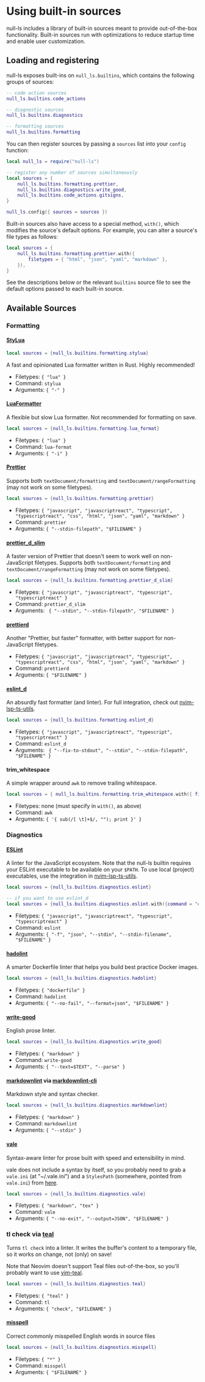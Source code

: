 # Using built-in sources

null-ls includes a library of built-in sources meant to provide out-of-the-box
functionality. Built-in sources run with optimizations to reduce startup time
and enable user customization.

## Loading and registering

null-ls exposes built-ins on `null_ls.builtins`, which contains the following
groups of sources:

```lua
-- code action sources
null_ls.builtins.code_actions

-- diagnostic sources
null_ls.builtins.diagnostics

-- formatting sources
null_ls.builtins.formatting
```

You can then register sources by passing a `sources` list into your `config`
function:

```lua
local null_ls = require("null-ls")

-- register any number of sources simultaneously
local sources = {
    null_ls.builtins.formatting.prettier,
    null_ls.builtins.diagnostics.write_good,
    null_ls.builtins.code_actions.gitsigns,
}

null_ls.config({ sources = sources })
```

Built-in sources also have access to a special method, `with()`, which modifies
the source's default options. For example, you can alter a source's file types
as follows:

```lua
local sources = {
    null_ls.builtins.formatting.prettier.with({
        filetypes = { "html", "json", "yaml", "markdown" },
    }),
}
```

See the descriptions below or the relevant `builtins` source file to see the
default options passed to each built-in source.

## Available Sources

### Formatting

#### [StyLua](https://github.com/JohnnyMorganz/StyLua)

```lua
local sources = {null_ls.builtins.formatting.stylua}
```

A fast and opinionated Lua formatter written in Rust. Highly recommended!

- Filetypes: `{ "lua" }`
- Command: `stylua`
- Arguments: `{ "-" }`

#### [LuaFormatter](https://github.com/Koihik/LuaFormatter)

A flexible but slow Lua formatter. Not recommended for formatting on save.

```lua
local sources = {null_ls.builtins.formatting.lua_format}
```

- Filetypes: `{ "lua" }`
- Command: `lua-format`
- Arguments: `{ "-i" }`

#### [Prettier](https://github.com/prettier/prettier)

Supports both `textDocument/formatting` and `textDocument/rangeFormatting`
(may not work on some filetypes).

```lua
local sources = {null_ls.builtins.formatting.prettier}
```

- Filetypes: `{ "javascript", "javascriptreact", "typescript", "typescriptreact", "css", "html", "json", "yaml", "markdown" }`
- Command: `prettier`
- Arguments: `{ "--stdin-filepath", "$FILENAME" }`

#### [prettier_d_slim](https://github.com/mikew/prettier_d_slim)

A faster version of Prettier that doesn't seem to work well on non-JavaScript
filetypes. Supports both `textDocument/formatting` and `textDocument/rangeFormatting`
(may not work on some filetypes).

```lua
local sources = {null_ls.builtins.formatting.prettier_d_slim}
```

- Filetypes: `{ "javascript", "javascriptreact", "typescript", "typescriptreact" }`
- Command: `prettier_d_slim`
- Arguments: ` { "--stdin", "--stdin-filepath", "$FILENAME" }`

#### [prettierd](https://github.com/fsouza/prettierd)

Another "Prettier, but faster" formatter, with better support for non-JavaScript
filetypes.

- Filetypes: `{ "javascript", "javascriptreact", "typescript", "typescriptreact", "css", "html", "json", "yaml", "markdown" }`
- Command: `prettierd`
- Arguments: `{ "$FILENAME" }`

#### [eslint_d](https://github.com/mantoni/eslint_d.js)

An absurdly fast formatter (and linter). For full integration, check out
[nvim-lsp-ts-utils](https://github.com/jose-elias-alvarez/nvim-lsp-ts-utils).

```lua
local sources = {null_ls.builtins.formatting.eslint_d}
```

- Filetypes: `{ "javascript", "javascriptreact", "typescript", "typescriptreact" }`
- Command: `eslint_d`
- Arguments: ` { "--fix-to-stdout", "--stdin", "--stdin-filepath", "$FILENAME" }`

#### trim_whitespace

A simple wrapper around `awk` to remove trailing whitespace.

```lua
local sources = { null_ls.builtins.formatting.trim_whitespace.with({ filetypes = { ... } }) }
```

- Filetypes: none (must specify in `with()`, as above)
- Command: `awk`
- Arguments: `{ '{ sub(/[ \t]+$/, ""); print }' }`

### Diagnostics

#### [ESLint](https://github.com/eslint/eslint)

A linter for the JavaScript ecosystem. Note that the null-ls builtin requires
your ESLint executable to be available on your `$PATH`. To use local (project)
executables, use the integration in
[nvim-lsp-ts-utils](https://github.com/jose-elias-alvarez/nvim-lsp-ts-utils).

```lua
local sources = {null_ls.builtins.diagnostics.eslint}

-- if you want to use eslint_d
local sources = {null_ls.builtins.diagnostics.eslint.with({command = "eslint_d"})}
```

- Filetypes: `{ "javascript", "javascriptreact", "typescript", "typescriptreact" }`
- Command: `eslint`
- Arguments: `{ "-f", "json", "--stdin", "--stdin-filename", "$FILENAME" }`

#### [hadolint](https://github.com/hadolint/hadolint)

A smarter Dockerfile linter that helps you build best practice Docker images.

```lua
local sources = {null_ls.builtins.diagnostics.hadolint}
```

- Filetypes: `{ "dockerfile" }`
- Command: `hadolint`
- Arguments: `{ "--no-fail", "--format=json", "$FILENAME" }`

#### [write-good](https://github.com/btford/write-good)

English prose linter.

```lua
local sources = {null_ls.builtins.diagnostics.write_good}
```

- Filetypes: `{ "markdown" }`
- Command: `write-good`
- Arguments: `{ "--text=$TEXT", "--parse" }`

#### [markdownlint](https://github.com/DavidAnson/markdownlint) via [markdownlint-cli](https://github.com/igorshubovych/markdownlint-cli)

Markdown style and syntax checker.

```lua
local sources = {null_ls.builtins.diagnostics.markdownlint}
```

- Filetypes: `{ "markdown" }`
- Command: `markdownlint`
- Arguments: `{ "--stdin" }`

#### [vale](https://docs.errata.ai/vale/about)

Syntax-aware linter for prose built with speed and extensibility in mind.

vale does not include a syntax by itself, so you probably need to grab a
`vale.ini` (at "~/.vale.ini") and a `StylesPath` (somewhere, pointed from
`vale.ini`) from
[here](https://docs.errata.ai/vale/about#open-source-configurations).

```lua
local sources = {null_ls.builtins.diagnostics.vale}
```

- Filetypes: `{ "markdown", "tex" }`
- Command: `vale`
- Arguments: `{ "--no-exit", "--output=JSON", "$FILENAME" }`

### tl check via [teal](https://github.com/teal-language/tl)

Turns `tl check` into a linter. It writes the buffer's content to a temporary
file, so it works on change, not (only) on save!

Note that Neovim doesn't support Teal files out-of-the-box, so you'll probably
want to use [vim-teal](https://github.com/teal-language/vim-teal).

```lua
local sources = {null_ls.builtins.diagnostics.teal}
```

- Filetypes: `{ "teal" }`
- Command: `tl`
- Arguments: `{ "check", "$FILENAME" }`

#### [misspell](https://github.com/client9/misspell)

Correct commonly misspelled English words in source files

```lua
local sources = {null_ls.builtins.diagnostics.misspell}
```

- Filetypes: `{ "*" }`
- Command: `misspell`
- Arguments: `{ "$FILENAME" }`
